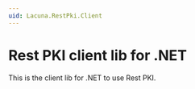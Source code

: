 ```yaml
---
uid: Lacuna.RestPki.Client
---
```


# Rest PKI client lib for .NET

This is the client lib for .NET to use Rest PKI.
